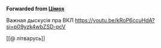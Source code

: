 **Forwarded from [Цімох](https://t.me/Tusajas)**

Важная дыскусія пра ВКЛ
https://youtu.be/kRoP6ccuHdA?si=p09yzk4wbZSD-pcV

[[@ літварусь]]
